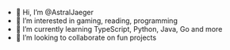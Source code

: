 - 👋 Hi, I’m @AstralJaeger
- 👀 I’m interested in gaming, reading, programming
- 🌱 I’m currently learning TypeScript, Python, Java, Go and more
- 💞️ I’m looking to collaborate on fun projects

<!---
AstralJaeger/AstralJaeger is a ✨ special ✨ repository because its `README.md` (this file) appears on your GitHub profile.
You can click the Preview link to take a look at your changes.
--->
